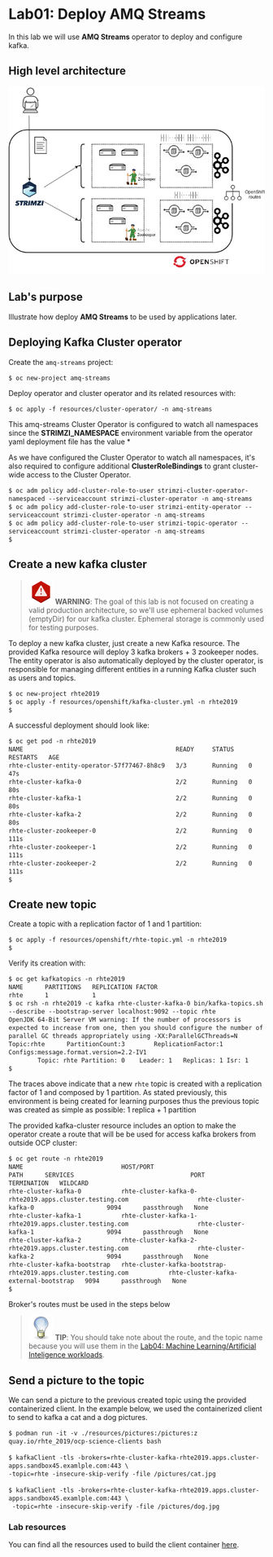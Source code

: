 # Lab01: Deploy AMQ Streams

In this lab we will use **AMQ Streams** operator to deploy and configure kafka.

## High level architecture

![amq](imgs/amq-streams.png)

## Lab's purpose

Illustrate how deploy **AMQ Streams** to be used by applications later.

## Deploying Kafka Cluster operator

Create the `amq-streams` project:

```
$ oc new-project amq-streams
```

Deploy operator and cluster operator and its related resources with:

```
$ oc apply -f resources/cluster-operator/ -n amq-streams

```

This amq-streams Cluster Operator is configured to watch all namespaces since the **STRIMZI_NAMESPACE** environment variable from the operator yaml deployment file has the value *

As we have configured the Cluster Operator to watch all namespaces, it's also required to configure additional __ClusterRoleBindings__ to grant cluster-wide access to the Cluster Operator.

```
$ oc adm policy add-cluster-role-to-user strimzi-cluster-operator-namespaced --serviceaccount strimzi-cluster-operator -n amq-streams
$ oc adm policy add-cluster-role-to-user strimzi-entity-operator --serviceaccount strimzi-cluster-operator -n amq-streams
$ oc adm policy add-cluster-role-to-user strimzi-topic-operator --serviceaccount strimzi-cluster-operator -n amq-streams
$
```

## Create a new kafka cluster

> ![WARNING](../imgs/warning-icon.png) **WARNING**: The goal of this lab is not focused on creating a valid production architecture, so we'll use ephemeral backed volumes (emptyDir) for our kafka cluster.
Ephemeral storage is commonly used for testing purposes.

To deploy a new kafka cluster, just create a new Kafka resource. The provided Kafka resource will deploy 3 kafka brokers + 3 zookeeper nodes. The entity operator is also automatically deployed by the cluster operator, is responsible for managing different entities in a running Kafka cluster such as users and topics.

```
$ oc new-project rhte2019
$ oc apply -f resources/openshift/kafka-cluster.yml -n rhte2019
$
```

A successful deployment should look like:

```
$ oc get pod -n rhte2019
NAME                                          READY     STATUS    RESTARTS   AGE
rhte-cluster-entity-operator-57f77467-8h8c9   3/3       Running   0          47s
rhte-cluster-kafka-0                          2/2       Running   0          80s
rhte-cluster-kafka-1                          2/2       Running   0          80s
rhte-cluster-kafka-2                          2/2       Running   0          80s
rhte-cluster-zookeeper-0                      2/2       Running   0          111s
rhte-cluster-zookeeper-1                      2/2       Running   0          111s
rhte-cluster-zookeeper-2                      2/2       Running   0          111s
$
```

## Create new topic

Create a topic with a replication factor of 1 and 1 partition:

```
$ oc apply -f resources/openshift/rhte-topic.yml -n rhte2019
$
```

Verify its creation with:

```
$ oc get kafkatopics -n rhte2019
NAME      PARTITIONS   REPLICATION FACTOR
rhte      1            1
$ oc rsh -n rhte2019 -c kafka rhte-cluster-kafka-0 bin/kafka-topics.sh --describe --bootstrap-server localhost:9092 --topic rhte
OpenJDK 64-Bit Server VM warning: If the number of processors is expected to increase from one, then you should configure the number of parallel GC threads appropriately using -XX:ParallelGCThreads=N
Topic:rhte      PartitionCount:3        ReplicationFactor:1     Configs:message.format.version=2.2-IV1
        Topic: rhte	Partition: 0	Leader: 1	Replicas: 1	Isr: 1
$
```

The traces above indicate that a new `rhte` topic is created with a replication factor of 1 and composed by 1 partition.
As stated previously, this environment is being created for learning purposes thus the previous topic was created as simple as possible: 1 replica + 1 partition

The provided kafka-cluster resource includes an option to make the operator create a route that will be be used for access kafka brokers from outside OCP cluster:

```
$ oc get route -n rhte2019
NAME                           HOST/PORT                                                      PATH      SERVICES                                PORT      TERMINATION   WILDCARD
rhte-cluster-kafka-0           rhte-cluster-kafka-0-rhte2019.apps.cluster.testing.com                   rhte-cluster-kafka-0                    9094      passthrough   None
rhte-cluster-kafka-1           rhte-cluster-kafka-1-rhte2019.apps.cluster.testing.com                   rhte-cluster-kafka-1                    9094      passthrough   None
rhte-cluster-kafka-2           rhte-cluster-kafka-2-rhte2019.apps.cluster.testing.com                   rhte-cluster-kafka-2                    9094      passthrough   None
rhte-cluster-kafka-bootstrap   rhte-cluster-kafka-bootstrap-rhte2019.apps.cluster.testing.com           rhte-cluster-kafka-external-bootstrap   9094      passthrough   None
$
```

Broker's routes must be used in the steps below

> ![TIP](../imgs/tip-icon.png) **TIP**: You should take note about the route, and the topic name because you will use them in the [Lab04: Machine Learning/Artificial Inteligence workloads](https://github.com/jadebustos/ocp-science/blob/master/hands-on-lab-script/applications/ml.md).

## Send a picture to the topic

We can send a picture to the previous created topic using the provided containerized client.
In the example below, we used the containerized client to send to kafka a cat and a dog pictures.

```
$ podman run -it -v ./resources/pictures:/pictures:z quay.io/rhte_2019/ocp-science-clients bash

$ kafkaClient -tls -brokers=rhte-cluster-kafka-rhte2019.apps.cluster-apps.sandbox45.examlple.com:443 \
-topic=rhte -insecure-skip-verify -file /pictures/cat.jpg

$ kafkaClient -tls -brokers=rhte-cluster-kafka-rhte2019.apps.cluster-apps.sandbox45.examlple.com:443 \
 -topic=rhte -insecure-skip-verify -file /pictures/dog.jpg
```

### Lab resources

You can find all the resources used to build the client container [here](https://github.com/jadebustos/ocp-science/tree/master/hands-on-lab-script/intro/aio-client).
